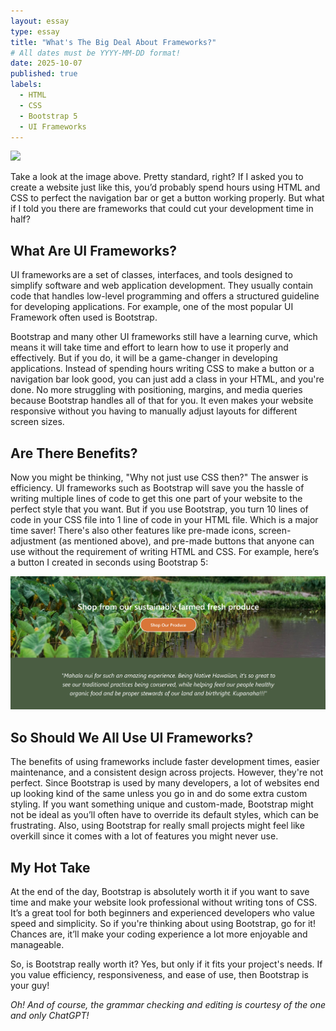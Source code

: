 ```yaml
---
layout: essay
type: essay
title: "What's The Big Deal About Frameworks?"
# All dates must be YYYY-MM-DD format!
date: 2025-10-07
published: true
labels:
  - HTML
  - CSS
  - Bootstrap 5
  - UI Frameworks
---
```


<img class="img-fluid" src="../img/frameworks/website.png"> 

Take a look at the image above. Pretty standard, right? If I asked you to create a website just like this, you’d probably spend hours using HTML and CSS to perfect the navigation bar or get a button working properly. But what if I told you there are frameworks that could cut your development time in half?

## What Are UI Frameworks? 
UI frameworks are a set of classes, interfaces, and tools designed to simplify software and web application development. They usually contain code that handles low-level programming and offers a structured guideline for developing applications. For example, one of the most popular UI Framework often used is Bootstrap. 

Bootstrap and many other UI frameworks still have a learning curve, which means it will take time and effort to learn how to use it properly and effectively. But if you do, it will be a game-changer in developing applications. Instead of spending hours writing CSS to make a button or a navigation bar look good, you can just add a class in your HTML, and you're done. No more struggling with positioning, margins, and media queries because Bootstrap handles all of that for you. It even makes your website responsive without you having to manually adjust layouts for different screen sizes. 

## Are There Benefits? 
Now you might be thinking, "Why not just use CSS then?" The answer is efficiency. UI frameworks such as Bootstrap will save you the hassle of writing multiple lines of code to get this one part of your website to the perfect style that you want. But if you use Bootstrap, you turn 10 lines of code in your CSS file into 1 line of code in your HTML file. Which is a major time saver! There's also other features like pre-made icons, screen-adjustment (as mentioned above), and pre-made buttons that anyone can use without the requirement of writing HTML and CSS. For example, here’s a button I created in seconds using Bootstrap 5:

<img class="img-fluid" src="../img/frameworks/button.png">


## So Should We All Use UI Frameworks? 
The benefits of using frameworks include faster development times, easier maintenance, and a consistent design across projects. However, they're not perfect. Since Bootstrap is used by many developers, a lot of websites end up looking kind of the same unless you go in and do some extra custom styling. If you want something unique and custom-made, Bootstrap might not be ideal as you’ll often have to override its default styles, which can be frustrating. Also, using Bootstrap for really small projects might feel like overkill since it comes with a lot of features you might never use.

## My Hot Take 
At the end of the day, Bootstrap is absolutely worth it if you want to save time and make your website look professional without writing tons of CSS. It’s a great tool for both beginners and experienced developers who value speed and simplicity. So if you're thinking about using Bootstrap, go for it! Chances are, it’ll make your coding experience a lot more enjoyable and manageable. 

So, is Bootstrap really worth it? Yes, but only if it fits your project's needs. If you value efficiency, responsiveness, and ease of use, then Bootstrap is your guy!

*Oh! And of course, the grammar checking and editing is courtesy of the one and only ChatGPT!*
